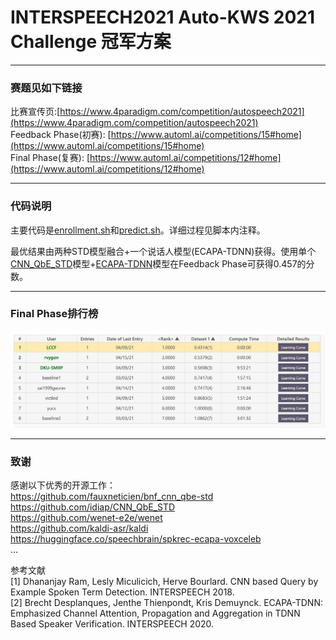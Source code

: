 # INTERSPEECH2021 Auto-KWS 2021 Challenge 冠军方案

---
### 赛题见如下链接
比赛宣传页:[https://www.4paradigm.com/competition/autospeech2021](https://www.4paradigm.com/competition/autospeech2021)     
Feedback Phase(初赛): [https://www.automl.ai/competitions/15#home](https://www.automl.ai/competitions/15#home)      
Final Phase(复赛): [https://www.automl.ai/competitions/12#home](https://www.automl.ai/competitions/12#home)

---
### 代码说明    

主要代码是[enrollment.sh](enrollment.sh)和[predict.sh](predict.sh)。详细过程见脚本内注释。      

最优结果由两种STD模型融合+一个说话人模型(ECAPA-TDNN)获得。使用单个[CNN_QbE_STD](https://www.researchgate.net/profile/Dhananjay-Ram/publication/326185742_CNN_based_Query_by_Example_Spoken_Term_Detection/links/5b3cbde5a6fdcc8506ef6303/CNN-based-Query-by-Example-Spoken-Term-Detection.pdf)模型+[ECAPA-TDNN](https://arxiv.org/abs/2005.07143)模型在Feedback Phase可获得0.457的分数。

---
### Final Phase排行榜
![Final Phase排行榜](leaderboard.jpg)

---
### 致谢
感谢以下优秀的开源工作：    
https://github.com/fauxneticien/bnf_cnn_qbe-std     
https://github.com/idiap/CNN_QbE_STD        
https://github.com/wenet-e2e/wenet      
https://github.com/kaldi-asr/kaldi      
https://huggingface.co/speechbrain/spkrec-ecapa-voxceleb        
...

参考文献        
[1] Dhananjay Ram, Lesly Miculicich, Herve Bourlard. CNN based Query by Example Spoken Term Detection. INTERSPEECH 2018.        
[2] Brecht Desplanques, Jenthe Thienpondt, Kris Demuynck. ECAPA-TDNN: Emphasized Channel Attention, Propagation and Aggregation in TDNN Based Speaker Verification. INTERSPEECH 2020.